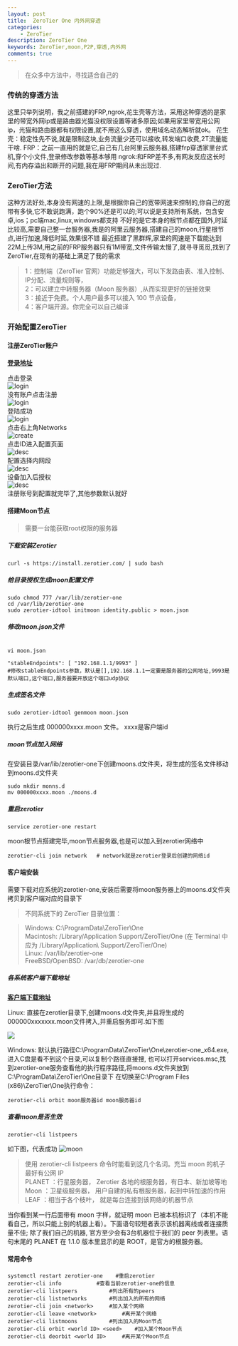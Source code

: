 ```yaml
---
layout: post
title:  ZeroTier One 内外网穿透
categories:
    - ZeroTier
description: ZeroTier One
keywords: ZeroTier,moon,P2P,穿透,内外网
comments: true
---
```


> 在众多中方法中，寻找适合自己的

### 传统的穿透方法
这里只举列说明，我之前搭建的FRP,ngrok,花生壳等方法，采用这种穿透的是家里的带宽外网ip或是路由器光猫没权限设置等诸多原因;如果用家里带宽用公网ip，光猫和路由器都有权限设置,就不用这么穿透，使用域名动态解析就ok。
花生壳：稳定性先不说,就是限制这块,业务流量少还可以接收,转发端口收费,2T流量能干啥.
FRP：之前一直用的就是它,自己有几台阿里云服务器,搭建frp穿透家里台式机,穿个小文件,登录修改参数等基本够用
ngrok:和FRP差不多,有网友反应这长时间,有内存溢出和断开的问题,我在用FRP期间从未出现过.


### ZeroTier方法
这种方法好处,本身没有网速的上限,是根据你自己的宽带网速来控制的,你自己的宽带有多快,它不敢说跑满，跑个90%还是可以的;可以说是支持所有系统，包含安卓,ios；pc端mac,linux,windows都支持
不好的是它本身的根节点都在国外,时延比较高,需要自己整一台服务器,我是的阿里云服务器,搭建自己的moon,行星根节点,进行加速,降低时延,效果很不错
最近搭建了黑群辉,家里的网速是下载能达到22M上传3M,用之前的FRP服务器只有1M带宽,文件传输太慢了,就寻寻觅觅,找到了ZeroTier,在现有的基础上满足了我的需求   

>1：控制端（ZeroTier 官网）功能足够强大，可以下发路由表、准入控制、IP分配、流量规则等，  
2：可以建立中转服务器（Moon 服务器）,从而实现更好的链接效果   
3：接近于免费。个人用户最多可以接入 100 节点设备，    
4：客户端开源。你完全可以自己编译   
    
### 开始配置ZeroTier
#### 注册ZeroTier账户
**[登录地址](https://my.zerotier.com/login)**   

点击登录    
![login](/images/zerotier/login.jpg)  
没有账户点击注册  
![login](/images/zerotier/login1.jpg)   
登陆成功    
![login](/images/zerotier/login2.png)   
点击右上角Networks   
![create](/images/zerotier/create.jpg)      
点击ID进入配置页面  
![desc](/images/zerotier/desc.jpg)  
配置选择内网段     
![desc](/images/zerotier/desc1.jpg)     
设备加入后授权     
![desc](/images/zerotier/desc2.jpg)  
注册账号到配置就完毕了,其他参数默认就好

#### 搭建Moon节点
>需要一台能获取root权限的服务器      

##### 下载安装Zerotier        
    
```  
curl -s https://install.zerotier.com/ | sudo bash
```         

##### 给目录授权生成moon配置文件   

```
sudo chmod 777 /var/lib/zerotier-one
cd /var/lib/zerotier-one
sudo zerotier-idtool initmoon identity.public > moon.json
```     

##### 修改moon.json文件   

```

vi moon.json

"stableEndpoints": [ "192.168.1.1/9993" ]
#修改stableEndpoints参数，默认是[],192.168.1.1一定要是服务器的公网地址,9993是默认端口,这个端口,服务器要开放这个端口udp协议
```        

##### 生成签名文件      

```
sudo zerotier-idtool genmoon moon.json
```     

执行之后生成 000000xxxx.moon 文件。 xxxx是客户端id

##### moon节点加入网络    
在安装目录/var/lib/zerotier-one下创建moons.d文件夹，将生成的签名文件移动到moons.d文件夹   

```
sudo mkdir monns.d 
mv 000000xxxx.moon ./moons.d 
```     

##### 重启zerotier    

```
service zerotier-one restart 
```   
  
moon根节点搭建完毕,moon节点服务器,也是可以加入到zerotier网络中    
  
```
zerotier-cli join network   # network就是zerotier登录后创建的网络id
```     

#### 客户端安装      

需要下载对应系统的zerotier-one,安装后需要将moon服务器上的moons.d文件夹拷贝到客户端对应的目录下     

>不同系统下的 ZeroTier 目录位置：  

>Windows: C:\ProgramData\ZeroTier\One   
Macintosh: /Library/Application Support/ZeroTier/One (在 Terminal 中应为 /Library/Application\ Support/ZeroTier/One)    
Linux: /var/lib/zerotier-one    
FreeBSD/OpenBSD: /var/db/zerotier-one   

#####   各系统客户端下载地址  

**[客户端下载地址](https://www.zerotier.com/download/)**

Linux:  直接在zerotier目录下,创建moons.d文件夹,并且将生成的000000xxxxxxx.moon文件拷入,并重启服务即可.如下图    

![](/images/zerotier/liunx.png)

Windows: 默认执行路径C:\ProgramData\ZeroTier\One\zerotier-one_x64.exe, 进入C盘是看不到这个目录,可以复制个路径直接搜,
也可以打开services.msc,找到zerotier-one服务查看他的执行程序路径,将moons.d文件夹放到C:\ProgramData\ZeroTier\One目录下
在切换至C:\Program Files (x86)\ZeroTier\One执行命令：  
  
```     
zerotier-cli orbit moon服务器id moon服务器id
```     

#####  查看moon是否生效   

``` 
zerotier-cli listpeers
```     

如下图，代表成功
![moon](/images/zerotier/win7.png)  

>使用 zerotier-cli listpeers 命令时能看到这几个名词。充当 moon 的机子最好有公网 IP      
PLANET  ：行星服务器， Zerotier 各地的根服务器，有日本、新加坡等地      
Moon    ：卫星级服务器，    用户自建的私有根服务器，起到中转加速的作用       
LEAF    ：相当于各个枝叶，   就是每台连接到该网络的机器节点     

当你看到某一行后面带有 moon 字样，就证明 moon 已被本机标识了（本机不能看自己，所以只能上别的机器上看）。下面语句较短者表示该机器离线或者连接质量不佳; 除了我们自己的机器, 官方至少会有3台机器位于我们的 peer 列表里。语句末尾的 PLANET 在 1.1.0 版本里显示的是 ROOT，是官方的根服务器。

#### 常用命令   

``` 
systemctl restart zerotier-one    #重启zerotier
zerotier-cli info           #查看当前zerotier-one的信息
zerotier-cli listpeers          #列出所有的peers
zerotier-cli listnetworks       #列出加入的所有的网络
zerotier-cli join <network>     #加入某个网络
zerotier-cli leave <network>        #离开某个网络
zerotier-cli listmoons          #列出加入的Moon节点
zerotier-cli orbit <world ID> <seed>    #加入某个Moon节点
zerotier-cli deorbit <world ID>     #离开某个Moon节点
```

